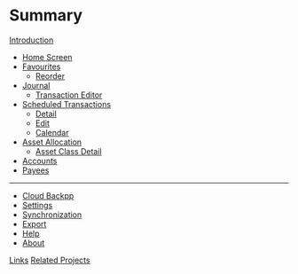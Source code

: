 # Summary

[Introduction](introduction.md)

- [Home Screen](home.md)
- [Favourites](favourites.md)
  - [Reorder]()
- [Journal]()
  - [Transaction Editor](transaction-editor.md)
- [Scheduled Transactions](scheduled-transactions.md)
  - [Detail]()
  - [Edit]()
  - [Calendar]()
- [Asset Allocation]()
  - [Asset Class Detail]()
- [Accounts]()
- [Payees]()

---

- [Cloud Backpp](cloud-backup.md)
- [Settings](settings.md)
- [Synchronization](synchronization.md)
- [Export](export.md)
- [Help]()
- [About]()

[Links]()
[Related Projects]()
